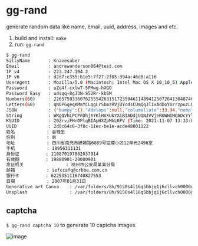 # gg-rand

generate random data like name, email, uuid, address, images and etc.

1. build and install: `make`
2. run: `gg-rand`

```sh
$ gg-rand
SillyName       : Knavesaber
Email           : andrewanderson864@test.com
IP v4           : 223.247.194.2
IP v6           : d2d7:e355:b1e5:7f27:2f05:394a:46d8:a116
UserAgent       : Mozilla/5.0 (Macintosh; Intel Mac OS X 10_10_5) AppleWebKit/602.1.50 (KHTML, like Gecko) Version/10.0 Safari/602.1.50
Password        : uZq4f-cxlwT-5FMwg-hXGO
Password Easy   : udsqq-8gJ3N-S52Rr-kbSM
Numbers(60)     : 226575933607625554263151723594611489412507264130487465203199
Letters(60)     : qNOPGgeqKMmYCLqgLrSbmzRVjDYcdsCUmQqJlIxAdDoYUrrzpuzLUXyUmxIM
JSON            : {"bumpy":{},"Adelops":null,"columellate":33.94,"nonplacental":true,"chloroform":true}
String          : WRgQVhLPCPFDhjXYKlHVXUkYXiBIADdjUQNJVVjeROWHIMQADcYYllBPQMGK
KSUID           : 20ZrviFHnDPlqBIApHXZpMbLKPV (Time: 2021-11-07 13:33:02 +0800 CST, Timestamp: 236263182, Payload: D2438FB3B450995ED6231526352D56A5) 
UUID            : 2d0c64c6-3f8c-11ec-be1e-acde48001122
姓名            : 苗蝰坐
性别            : 男
地址            : 四川省南充市諺婘路6889号镒癛小区12单元2496室
手机            : 18956311131
身份证          : 110870197802037914
有效期          : 19880901-20080901
发证机关                : 杭州市公安局某某分局
邮箱            : iefccafq@crbbe.com.cn
银行卡          : 6229351116740827553
日期            : 2007年01月31日
Generative art Canva    : /var/folders/8h/9150s4l16q5bbjq1j6cllvch0000gp/T/1161453087/rand3133874368.png
Unsplash                : /var/folders/8h/9150s4l16q5bbjq1j6cllvch0000gp/T/1161453087/rand691563348.png
```

## captcha

`$ gg-rand captcha 10` to generate 10 captcha images.

![image](https://user-images.githubusercontent.com/1940588/140700928-1fd794a7-21b2-4bda-81c0-b705bd632f88.png)
